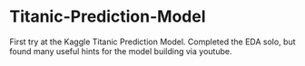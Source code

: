 # Titanic-Prediction-Model

First try at the Kaggle Titanic Prediction Model. Completed the EDA solo, but found many useful hints for the model building via youtube.
